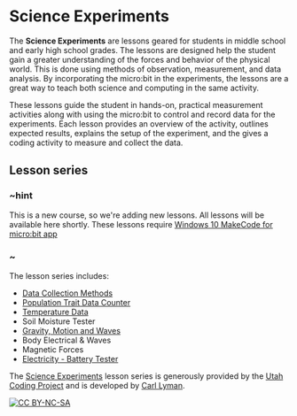 # Science Experiments

The **Science Experiments** are lessons geared for students in middle school and early high school grades. The lessons are designed help the student gain a greater understanding of the forces and behavior of the physical world. This is done using methods of observation, measurement, and data analysis. By incorporating the micro:bit in the experiments, the lessons are a great way to teach both science and computing in the same activity.
 
These lessons guide the student in hands-on, practical measurement activities along with using the micro:bit to control and record data for the experiments. Each lesson provides an overview of the activity, outlines expected results, explains the setup of the experiment, and the gives a coding activity to measure and collect the data.

## Lesson series

### ~hint

This is a new course, so we're adding new lessons. All lessons will be available here shortly. These lessons require [Windows 10 MakeCode for micro:bit app](https://www.microsoft.com/store/productId/9PJC7SV48LCX)

### ~

The lesson series includes:
 
* [Data Collection Methods](/courses/ucp-science/data-collection)
* [Population Trait Data Counter](/courses/ucp-science/population)
* [Temperature Data](/courses/ucp-science/temperature)
* Soil Moisture Tester
* [Gravity, Motion and Waves](/courses/ucp-science/gravity)
* Body Electrical & Waves
* Magnetic Forces
* [Electricity - Battery Tester](/courses/ucp-science/electricity)
 
The [Science Experiments](https://sites.google.com/view/utahcodingproject/csta/microbit-science-experiments) lesson series is generously provided by the [Utah Coding Project](https://sites.google.com/view/utahcodingproject/home) and is developed by [Carl Lyman](mailto:utahcoding@outlook.com).
 
[![CC BY-NC-SA](https://licensebuttons.net/l/by-nc-sa/4.0/88x31.png)](https://creativecommons.org/licenses/by-nc-sa/4.0/)
